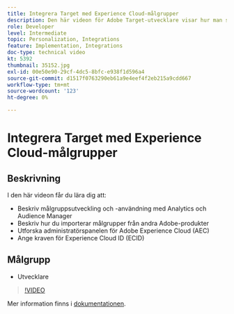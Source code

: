 ```yaml
---
title: Integrera Target med Experience Cloud-målgrupper
description: Den här videon för Adobe Target-utvecklare visar hur man skapar målgrupper med Analytics och Audience Manager. Utvecklare som tittar på den här videon kan importera målgrupper från andra Adobe-produkter, bli bekanta med administrationspanelen i Adobe Experience Cloud (AEC) och lista kraven för Experience Cloud ID (ECID).
role: Developer
level: Intermediate
topic: Personalization, Integrations
feature: Implementation, Integrations
doc-type: technical video
kt: 5392
thumbnail: 35152.jpg
exl-id: 00e50e90-29cf-4dc5-8bfc-e938f1d596a4
source-git-commit: d1517f0763290eb61a9e4eef4f2eb215a9cdd667
workflow-type: tm+mt
source-wordcount: '123'
ht-degree: 0%

---
```


# Integrera Target med Experience Cloud-målgrupper

## Beskrivning

I den här videon får du lära dig att:

* Beskriv målgruppsutveckling och -användning med Analytics och Audience Manager
* Beskriv hur du importerar målgrupper från andra Adobe-produkter
* Utforska administratörspanelen för Adobe Experience Cloud (AEC)
* Ange kraven för Experience Cloud ID (ECID)

## Målgrupp

* Utvecklare

>[!VIDEO](https://video.tv.adobe.com/v/35152/?quality=12)

Mer information finns i [dokumentationen](https://experienceleague.adobe.com/docs/target/using/integrate/mmp.html?lang=en).
